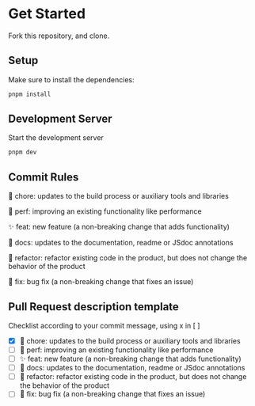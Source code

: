 # Get Started

Fork this repository, and clone.

## Setup

Make sure to install the dependencies:

```bash
pnpm install
```

## Development Server

Start the development server

```bash
pnpm dev
```

## Commit Rules

🧹 chore: updates to the build process or auxiliary tools and libraries

🚀 perf: improving an existing functionality like performance

✨ feat: new feature (a non-breaking change that adds functionality)

📖 docs: updates to the documentation, readme or JSdoc annotations

🔨 refactor: refactor existing code in the product, but does not change the behavior of the product

🐞 fix: bug fix (a non-breaking change that fixes an issue)

## Pull Request description template

Checklist according to your commit message, using x in [ ]

- [x] 🧹 chore: updates to the build process or auxiliary tools and libraries
- [ ] 🚀 perf: improving an existing functionality like performance
- [ ] ✨ feat: new feature (a non-breaking change that adds functionality)
- [ ] 📖 docs: updates to the documentation, readme or JSdoc annotations
- [ ] 🔨 refactor: refactor existing code in the product, but does not change the behavior of the product
- [ ] 🐞 fix: bug fix (a non-breaking change that fixes an issue)
